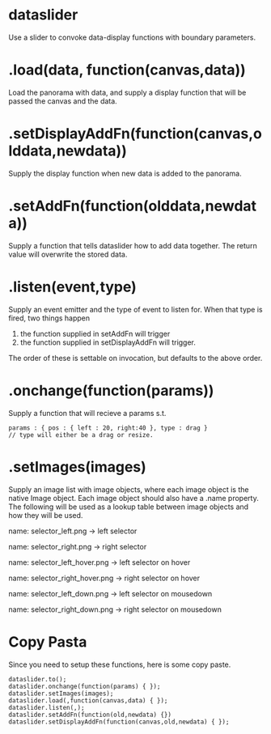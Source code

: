 dataslider
==========

Use a slider to convoke data-display functions with boundary parameters.


.load(data, function(canvas,data)) 
==================================

Load the panorama with data, and supply a display function
that will be passed the canvas and the data. 

.setDisplayAddFn(function(canvas,olddata,newdata))
==================================================

Supply the display function when new data is added to the
panorama.

.setAddFn(function(olddata,newdata))
====================================

Supply a function that tells dataslider how to add data
together. The return value will overwrite the stored data.

.listen(event,type)
===================

Supply an event emitter and the type of event to listen for. When
that type is fired, two things happen

1. the function supplied in setAddFn will trigger
2. the function supplied in setDisplayAddFn will trigger.

The order of these is settable on invocation, but defaults
to the above order.

.onchange(function(params))
===========================

Supply a function that will recieve a params s.t.

    params : { pos : { left : 20, right:40 }, type : drag }
    // type will either be a drag or resize.

.setImages(images)
==================
Supply an image list with image objects, where each image object
is the native Image object. Each image object should also
have a .name property. The following will be used as a lookup
table between image objects and how they will be used.

name: selector_left.png  -> left selector

name: selector_right.png  -> right selector

name: selector_left_hover.png  -> left selector on hover

name: selector_right_hover.png  -> right selector on hover

name: selector_left_down.png  -> left selector on mousedown

name: selector_right_down.png  -> right selector on mousedown


Copy Pasta
==========

Since you need to setup these functions, here is some copy paste.

    dataslider.to();
    dataslider.onchange(function(params) { });
    dataslider.setImages(images);
    dataslider.load(,function(canvas,data) { });
    dataslider.listen(,);    
    dataslider.setAddFn(function(old,newdata) {})
    dataslider.setDisplayAddFn(function(canvas,old,newdata) { });
